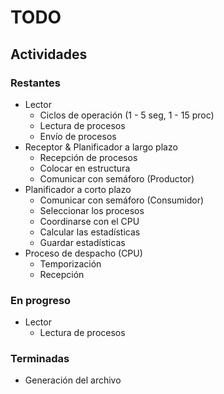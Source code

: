 # TODO

## Actividades

### Restantes

- Lector
  - Ciclos de operación (1 - 5 seg, 1 - 15 proc)
  - Lectura de procesos
  - Envío de procesos
- Receptor & Planificador a largo plazo
  - Recepción de procesos
  - Colocar en estructura
  - Comunicar con semáforo (Productor)
- Planificador a corto plazo
  - Comunicar con semáforo (Consumidor)
  - Seleccionar los procesos
  - Coordinarse con el CPU
  - Calcular las estadísticas
  - Guardar estadísticas
- Proceso de despacho (CPU)
  - Temporización
  - Recepción

### En progreso

- Lector
  - Lectura de procesos

### Terminadas

- Generación del archivo
